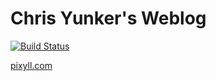 Chris Yunker's Weblog
====

[![Build Status](https://api.travis-ci.org/chrisyunker/chrisyunker.github.io.png)](https://travis-ci.org/chrisyunker/chrisyunker.github.io)

[pixyll.com](http://www.pixyll.com)

